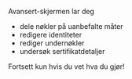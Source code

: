 [//]: # (NOTER: Vennligst putt hver setning på sin egen linje, Transifex putter hver linje i sitt eget oversettelsesfelt!)

Avansert-skjermen lar deg
* dele nøkler på uanbefalte måter
* redigere identiteter
* rediger undernøkler
* undersøk sertifikatdetaljer

Fortsett kun hvis du vet hva du gjør!